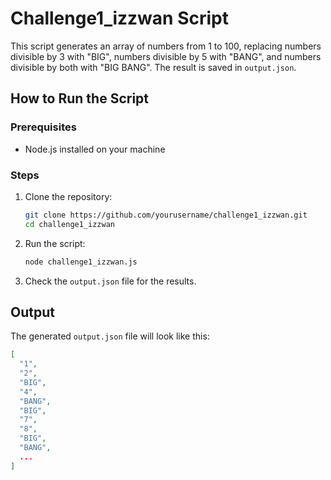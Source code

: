 # Challenge1_izzwan Script

This script generates an array of numbers from 1 to 100, replacing numbers divisible by 3 with "BIG", numbers divisible by 5 with "BANG", and numbers divisible by both with "BIG BANG". The result is saved in `output.json`.

## How to Run the Script

### Prerequisites

- Node.js installed on your machine

### Steps

1. Clone the repository:

    ```bash
    git clone https://github.com/yourusername/challenge1_izzwan.git
    cd challenge1_izzwan
    ```

2. Run the script:

    ```bash
    node challenge1_izzwan.js
    ```

3. Check the `output.json` file for the results.

## Output

The generated `output.json` file will look like this:

```json
[
  "1",
  "2",
  "BIG",
  "4",
  "BANG",
  "BIG",
  "7",
  "8",
  "BIG",
  "BANG",
  ...
]

